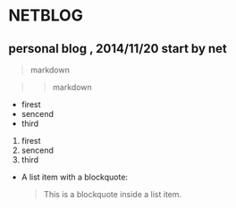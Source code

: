NETBLOG
=======

personal blog , 2014/11/20 start by net
------
>markdown

>>markdown

* firest
* sencend
* third


1. firest
2. sencend
3. third

*   A list item with a blockquote:

    > This is a blockquote
    > inside a list item.
